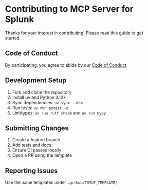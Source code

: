 # Contributing to MCP Server for Splunk

Thanks for your interest in contributing! Please read this guide to get started.

## Code of Conduct

By participating, you agree to abide by our [Code of Conduct](CODE_OF_CONDUCT.md).

## Development Setup

1. Fork and clone the repository
2. Install uv and Python 3.10+
3. Sync dependencies: `uv sync --dev`
4. Run tests: `uv run pytest -q`
5. Lint/types: `uv run ruff check` and `uv run mypy`

## Submitting Changes

1. Create a feature branch
2. Add tests and docs
3. Ensure CI passes locally
4. Open a PR using the template

## Reporting Issues

Use the issue templates under `.github/ISSUE_TEMPLATE/`.


